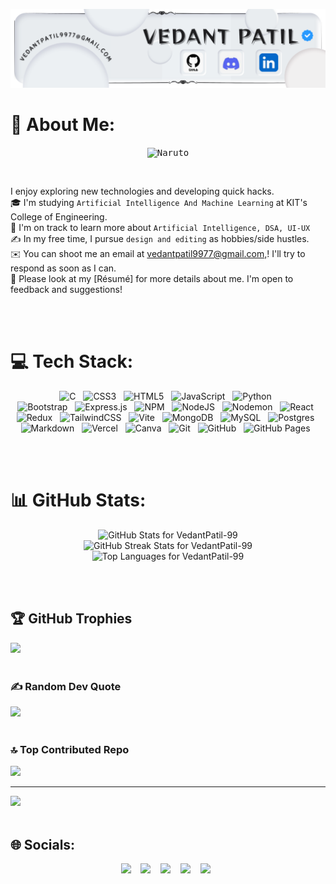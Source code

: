 ![MasterHead](banner.png)

# 💫 About Me:
<!-- <img src="https://media1.tenor.com/m/gXjUtMzLPxoAAAAd/naruto-naruto-shippuden.gif" alt="naruto" align="right" height="210px"/> -->
<!-- <img src="tumblr_9c5c32a5bb3f8153de0c0000212649c9_cf333092_540.gif.webp" alt="haikyu! hinata shouya" align="right" height="200px"/> -->
<p id="techStack" align="center"> <kbd><img src="1000194083.gif" alt="Naruto" height="400px" width="300px"></kbd></p>
<br/>
<p id="About" align="left">
  I enjoy exploring new technologies and developing quick hacks.<br>🎓  I'm studying <code>Artificial Intelligence And Machine Learning</code> at KIT's College of Engineering.<br>🌱  I'm on track to learn more about <code>Artificial Intelligence, DSA, UI-UX</code><br>✍️  In my free time, I pursue <code>design and editing</code> as hobbies/side hustles.<br>✉️  You can shoot me an email at <a href="mailto: vedantpatil9977@gmail.com">vedantpatil9977@gmail.com,</a>! I'll try to respond as soon as I can.<br>📄  Please look at my [Résumé] for more details about me. I'm open to feedback and suggestions!
</p>

<br/> <br/>

# 💻 Tech Stack:
<p id="techStack" align="center">
    <img src="https://img.shields.io/badge/c-%2300599C.svg?style=flat&logo=c&logoColor=white" alt="C" /> &nbsp;
    <img src="https://img.shields.io/badge/css3-%231572B6.svg?style=flat&logo=css3&logoColor=white" alt="CSS3" /> &nbsp;
    <img src="https://img.shields.io/badge/html5-%23E34F26.svg?style=flat&logo=html5&logoColor=white" alt="HTML5" /> &nbsp;
    <img src="https://img.shields.io/badge/javascript-%23323330.svg?style=flat&logo=javascript&logoColor=%23F7DF1E" alt="JavaScript" /> &nbsp;
    <img src="https://img.shields.io/badge/python-3670A0?style=flat&logo=python&logoColor=ffdd54" alt="Python" /> &nbsp;
    <br/>
    <img src="https://img.shields.io/badge/bootstrap-%238511FA.svg?style=flat&logo=bootstrap&logoColor=white" alt="Bootstrap" /> &nbsp;
    <img src="https://img.shields.io/badge/express.js-%23404d59.svg?style=flat&logo=express&logoColor=%2361DAFB" alt="Express.js" /> &nbsp;
    <img src="https://img.shields.io/badge/NPM-%23CB3837.svg?style=flat&logo=npm&logoColor=white" alt="NPM" /> &nbsp;
    <img src="https://img.shields.io/badge/node.js-6DA55F?style=flat&logo=node.js&logoColor=white" alt="NodeJS" /> &nbsp;
    <img src="https://img.shields.io/badge/NODEMON-%23323330.svg?style=flat&logo=nodemon&logoColor=%BBDEAD" alt="Nodemon" /> &nbsp;
    <img src="https://img.shields.io/badge/react-%2320232a.svg?style=flat&logo=react&logoColor=%2361DAFB" alt="React" /> &nbsp;
    <img src="https://img.shields.io/badge/redux-%23593d88.svg?style=flat&logo=redux&logoColor=white" alt="Redux" /> &nbsp;
    <img src="https://img.shields.io/badge/tailwindcss-%2338B2AC.svg?style=flat&logo=tailwind-css&logoColor=white" alt="TailwindCSS" /> &nbsp;
    <img src="https://img.shields.io/badge/vite-%23646CFF.svg?style=flat&logo=vite&logoColor=white" alt="Vite" /> &nbsp;
    <img src="https://img.shields.io/badge/MongoDB-%234ea94b.svg?style=flat&logo=mongodb&logoColor=white" alt="MongoDB" /> &nbsp;
    <img src="https://img.shields.io/badge/mysql-4479A1.svg?style=flat&logo=mysql&logoColor=white" alt="MySQL" /> &nbsp;
    <img src="https://img.shields.io/badge/postgres-%23316192.svg?style=flat&logo=postgresql&logoColor=white" alt="Postgres" /> &nbsp;
    <br/>
    <img src="https://img.shields.io/badge/markdown-%23000000.svg?style=flat&logo=markdown&logoColor=white" alt="Markdown" /> &nbsp; 
    <img src="https://img.shields.io/badge/vercel-%23000000.svg?style=flat&logo=vercel&logoColor=white" alt="Vercel" /> &nbsp;
    <img src="https://img.shields.io/badge/Canva-%2300C4CC.svg?style=flat&logo=Canva&logoColor=white" alt="Canva" /> &nbsp;
    <img src="https://img.shields.io/badge/git-%23F05033.svg?style=flat&logo=git&logoColor=white" alt="Git" /> &nbsp;
    <img src="https://img.shields.io/badge/github-%23121011.svg?style=flat&logo=github&logoColor=white" alt="GitHub" /> &nbsp;
    <img src="https://img.shields.io/badge/github%20pages-121013?style=flat&logo=github&logoColor=white" alt="GitHub Pages" /> &nbsp;
</p>
<br/> <br/>

# 📊 GitHub Stats:
<p align="center">
    <img src="https://github-readme-stats.vercel.app/api?username=VedantPatil-99&theme=dark&hide_border=true&include_all_commits=true&count_private=false" alt="GitHub Stats for VedantPatil-99" /><br/>
    <img src="https://github-readme-streak-stats.herokuapp.com/?user=VedantPatil-99&theme=dark&hide_border=true" alt="GitHub Streak Stats for VedantPatil-99" /><br/>
    <img src="https://github-readme-stats.vercel.app/api/top-langs/?username=VedantPatil-99&theme=dark&hide_border=true&include_all_commits=true&count_private=false&layout=compact" alt="Top Languages for VedantPatil-99" />
</p>
<br/> <br/>

## 🏆 GitHub Trophies
![](https://github-profile-trophy.vercel.app/?username=VedantPatil-99&theme=radical&no-frame=true&no-bg=false&margin-w=10)
<br/> <br/>

### ✍️ Random Dev Quote
![](https://quotes-github-readme.vercel.app/api?type=horizontal&theme=dark)
<br/> <br/>

### 🔝 Top Contributed Repo
![](https://github-contributor-stats.vercel.app/api?username=VedantPatil-99&limit=5&theme=dark&&hide_border=true&combine_all_yearly_contributions=true)

---
[![](https://visitcount.itsvg.in/api?id=VedantPatil-99&icon=7&color=6)](https://visitcount.itsvg.in)
<br/> <br/>

## 🌐 Socials:
<p id="socialIcons" align="center">
    <a href="https://discord.gg/yh2Z4vSk" alt="Discord">
        <img src="https://img.shields.io/badge/Discord-%237289DA.svg?style=flat&logo=discord&logoColor=white" /></a> &nbsp;&nbsp;
    <a href="https://instagram.com/vedant_patil.09" alt="Instagram">
        <img src="https://img.shields.io/badge/Instagram-%23E4405F.svg?style=flat&logo=Instagram&logoColor=white" /></a> &nbsp;&nbsp;
    <a href="https://linkedin.com/in/vedant-patil-s99" alt="LinkedIn">
        <img src="https://img.shields.io/badge/LinkedIn-%230077B5.svg?style=flat&logo=linkedin&logoColor=white" /></a> &nbsp;&nbsp;
    <a href="https://pinterest.com/AnAnimeClan" alt="Pinterest">
        <img src="https://img.shields.io/badge/Pinterest-%23E60023.svg?style=flat&logo=Pinterest&logoColor=white" /></a> &nbsp;&nbsp;
    <a href="https://x.com/VedantPatil789" alt="X">
        <img src="https://img.shields.io/badge/X-black.svg?style=flat&logo=X&logoColor=white" /></a> &nbsp;
</p>


<!-- Proudly created with GPRM ( https://gprm.itsvg.in ) -->
